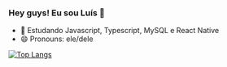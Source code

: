 ### Hey guys! Eu sou Luís 👋

- 🌱 Estudando Javascript, Typescript, MySQL e React Native
- 😄 Pronouns: ele/dele

[![Top Langs](https://github-readme-stats.vercel.app/api/top-langs/?username=anuraghazra&hide=glsl,astro,rust)](https://github.com/anuraghazra/github-readme-stats)
